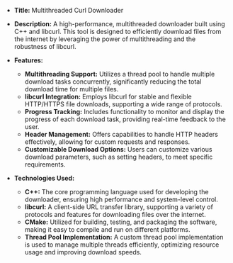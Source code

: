 - **Title:** Multithreaded Curl Downloader

- **Description:** A high-performance, multithreaded downloader built using C++ and libcurl. This tool is designed to efficiently download files from the internet by leveraging the power of multithreading and the robustness of libcurl.

- **Features:**
  - **Multithreading Support:** Utilizes a thread pool to handle multiple download tasks concurrently, significantly reducing the total download time for multiple files.
  - **libcurl Integration:** Employs libcurl for stable and flexible HTTP/HTTPS file downloads, supporting a wide range of protocols.
  - **Progress Tracking:** Includes functionality to monitor and display the progress of each download task, providing real-time feedback to the user.
  - **Header Management:** Offers capabilities to handle HTTP headers effectively, allowing for custom requests and responses.
  - **Customizable Download Options:** Users can customize various download parameters, such as setting headers, to meet specific requirements.

- **Technologies Used:**
  - **C++:** The core programming language used for developing the downloader, ensuring high performance and system-level control.
  - **libcurl:** A client-side URL transfer library, supporting a variety of protocols and features for downloading files over the internet.
  - **CMake:** Utilized for building, testing, and packaging the software, making it easy to compile and run on different platforms.
  - **Thread Pool Implementation:** A custom thread pool implementation is used to manage multiple threads efficiently, optimizing resource usage and improving download speeds.
